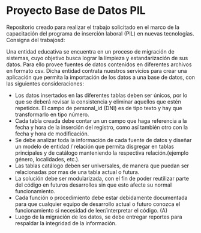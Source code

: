 # Proyecto Base de Datos PIL
Repositorio creado para realizar el trabajo solicitado en el marco de la capacitación del programa de inserción laboral (PIL) en nuevas tecnologías. Consigna del trabajosd:

Una entidad educativa se encuentra en un proceso de migración de sistemas, cuyo objetivo busca lograr la limpieza y estandarización de sus datos.
Para ello provee fuentes de datos contenidos en diferentes archivos en formato csv. Dicha entidad contrata nuestros servicios para crear una aplicación que permita la importación de los datos a una base de datos, con las siguientes consideraciones:

* Los datos insertados en las diferentes tablas deben ser únicos, por lo que se deberá revisar la consistencia y eliminar aquellos que estén repetidos. El campo de personal_id (DNI) es de tipo texto y hay que transformarlo en tipo número. 
* Cada tabla creada debe contar un un campo que haga referencia a la fecha y hora de la inserción del registro, como así también otro con la fecha y hora de modificación. 
* Se debe analizar toda la información de cada fuente de datos y diseñar un modelo de entidad / relación que permita disgregar en tablas principales y de catálogo manteniendo la respectiva relación.(ejemplo género, localidades, etc.).
* Las tablas catálogo deben ser universales, de manera que puedan ser relacionadas por mas de una tabla actual o futura.
* La solución debe ser modularizada, con el fin de poder reutilizar parte del código en futuros desarrollos sin que esto afecte su normal funcionamiento. 
* Cada función o procedimiento debe estar debidamente documentada para que cualquier equipo de desarrollo actual o futuro conozca el funcionamiento si necesidad de leer/interpretar el código. (A)
* Luego de la migración de los datos, se debe entregar reportes para respaldar la integridad de la información. 
